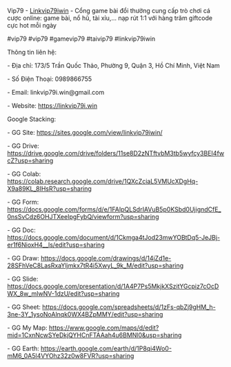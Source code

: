 <p>Vip79 - <a href="https://linkvip79i.win">Linkvip79iwin</a> - Cổng game bài đổi thưởng cung cấp trò chơi cá cược online: game bài, nổ hũ, tài xỉu,... nạp rút 1:1 với hàng trăm giftcode cực hot mỗi ngày<p>
<p>#vip79 #vip79 #gamevip79 #taivip79 #linkvip79iwin<p>
<p>Thông tin liên hệ:<p>
<p>- Địa chỉ: 173/5 Trần Quốc Thảo, Phường 9, Quận 3, Hồ Chí Minh, Việt Nam<p>
<p>- Số Điện Thoại: 0989866755<p>
<p>- Email: linkvip79i.win@gmail.com<p>
<p>- Website: <a href="https://linkvip79i.win">https://linkvip79i.win</a><p>
<p>Google Stacking:<p>
<p>- GG Site: <a href="https://sites.google.com/view/linkvip79iwin/">https://sites.google.com/view/linkvip79iwin/</a><p>
<p>- GG Drive: <a href="https://drive.google.com/drive/folders/11se8D2zNTftvbM3tb5wyfcy3BEI4fwcZ?usp=sharing">https://drive.google.com/drive/folders/11se8D2zNTftvbM3tb5wyfcy3BEI4fwcZ?usp=sharing</a><p>
<p>- GG Colab: <a href="https://colab.research.google.com/drive/1QXcZciaL5VMUcXDgHq-X9a89KL_8IHsR?usp=sharing">https://colab.research.google.com/drive/1QXcZciaL5VMUcXDgHq-X9a89KL_8IHsR?usp=sharing</a><p>
<p>- GG Form: <a href="https://docs.google.com/forms/d/e/1FAIpQLSdrIAVuB5p0KSbd0UjigndCfE_0nsSvCdz6OHJTXeeIpgFybQ/viewform?usp=sharing">https://docs.google.com/forms/d/e/1FAIpQLSdrIAVuB5p0KSbd0UjigndCfE_0nsSvCdz6OHJTXeeIpgFybQ/viewform?usp=sharing</a><p>
<p>- GG Doc: <a href="https://docs.google.com/document/d/1Ckmga4tJod23mwYOBtDq5-JeJBj-er1f6NioxH4__ls/edit?usp=sharing">https://docs.google.com/document/d/1Ckmga4tJod23mwYOBtDq5-JeJBj-er1f6NioxH4__ls/edit?usp=sharing</a><p>
<p>- GG Draw: <a href="https://docs.google.com/drawings/d/14jZd1e-28SFhVeC8LasRxaYljmkx7tR4i5XwyL_9k_M/edit?usp=sharing">https://docs.google.com/drawings/d/14jZd1e-28SFhVeC8LasRxaYljmkx7tR4i5XwyL_9k_M/edit?usp=sharing</a><p>
<p>- GG Slide: <a href="https://docs.google.com/presentation/d/1A4P7Ps5MkjkXSzitYGcpiz7cOcDWX_8w_mIwNV-1dzU/edit?usp=sharing">https://docs.google.com/presentation/d/1A4P7Ps5MkjkXSzitYGcpiz7cOcDWX_8w_mIwNV-1dzU/edit?usp=sharing</a><p>
<p>- GG Sheet: <a href="https://docs.google.com/spreadsheets/d/1zFs-qbZj9gHM_h-3ne-3Y_1ysoNoAlnqk0WX4BZpMMY/edit?usp=sharing">https://docs.google.com/spreadsheets/d/1zFs-qbZj9gHM_h-3ne-3Y_1ysoNoAlnqk0WX4BZpMMY/edit?usp=sharing</a><p>
<p>- GG My Map: <a href="https://www.google.com/maps/d/edit?mid=1CxnNcwSYeDkjQYHCnFTAAah4u6BMNl0&usp=sharing">https://www.google.com/maps/d/edit?mid=1CxnNcwSYeDkjQYHCnFTAAah4u6BMNl0&usp=sharing</a><p>
<p>- GG Earth: <a href="https://earth.google.com/earth/d/1P8qi4Wo0-mM6_0A5l4VYOhz32z0w8FVR?usp=sharing">https://earth.google.com/earth/d/1P8qi4Wo0-mM6_0A5l4VYOhz32z0w8FVR?usp=sharing</a><p>